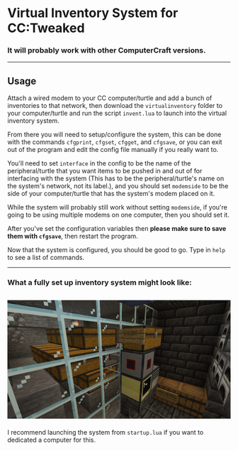 # Virtual Inventory System for CC:Tweaked
### It will probably work with other ComputerCraft versions.
---
## Usage
Attach a wired modem to your CC computer/turtle and add a bunch of inventories to that network, then
download the `virtualinventory` folder to your computer/turtle and
run the script `invent.lua` to launch into the virtual inventory system.

From there you will need to setup/configure the system, this can be done with the commands `cfgprint`, `cfgset`, `cfgget`, and `cfgsave`, or you can
exit out of the program and edit the config file manually if you really want to.

You'll need to set `interface` in the config to be the name of the peripheral/turtle that you
want items to be pushed in and out of for interfacing with the system (This has to be the peripheral/turtle's name on the system's network, not its label.),
and you should set `modemside` to be the side of your computer/turtle that has the system's modem placed on it.

While the system will probably still work without setting `modemside`, if you're going to be using multiple modems on one computer, then you should set it.

After you've set the configuration variables then **please make sure to save them with `cfgsave`**, then restart the program.

Now that the system is configured, you should be good to go. Type in `help` to see a list of commands.

---
### What a fully set up inventory system might look like:
![Example layout of a virtual inventory system.](layoutexample.jpg)
---
I recommend launching the system from `startup.lua` if you want to dedicated a computer for this.